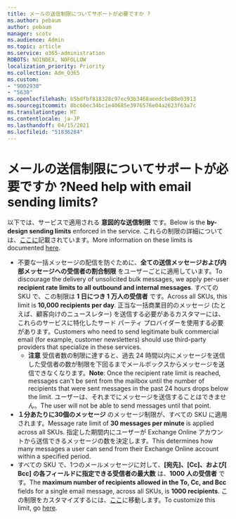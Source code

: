 ```yaml
---
title: メールの送信制限についてサポートが必要ですか ?
ms.author: pebaum
author: pebaum
manager: scotv
ms.audience: Admin
ms.topic: article
ms.service: o365-administration
ROBOTS: NOINDEX, NOFOLLOW
localization_priority: Priority
ms.collection: Adm_O365
ms.custom:
- "9002938"
- "5630"
ms.openlocfilehash: b5bdfbf818328c97ec93b3468aeedcbe88e03913
ms.sourcegitcommit: 8bc60ec34bc1e40685e3976576e04a2623f63a7c
ms.translationtype: HT
ms.contentlocale: ja-JP
ms.lasthandoff: 04/15/2021
ms.locfileid: "51836284"
---
```

# <a name="need-help-with-email-sending-limits"></a><span data-ttu-id="91e5e-102">メールの送信制限についてサポートが必要ですか ?</span><span class="sxs-lookup"><span data-stu-id="91e5e-102">Need help with email sending limits?</span></span>

<span data-ttu-id="91e5e-103">以下では、サービスで適用される **意図的な送信制限** です。</span><span class="sxs-lookup"><span data-stu-id="91e5e-103">Below is the **by-design sending limits** enforced in the service.</span></span> <span data-ttu-id="91e5e-104">これらの制限の詳細については、[ここに](https://docs.microsoft.com/office365/servicedescriptions/exchange-online-service-description/exchange-online-limits#receiving-and-sending-limits)記載されています。</span><span class="sxs-lookup"><span data-stu-id="91e5e-104">More information on these limits is documented [here](https://docs.microsoft.com/office365/servicedescriptions/exchange-online-service-description/exchange-online-limits#receiving-and-sending-limits).</span></span>

- <span data-ttu-id="91e5e-105">不要な一括メッセージの配信を防ぐために、**全ての送信メッセージおよび内部メッセージへの受信者の割合制限** をユーザーごとに適用しています。</span><span class="sxs-lookup"><span data-stu-id="91e5e-105">To discourage the delivery of unsolicited bulk messages, we apply per-user **recipient rate limits to all outbound and internal messages**.</span></span> <span data-ttu-id="91e5e-106">すべての SKU で、この制限は **1 日につき 1 万人の受信者** です。</span><span class="sxs-lookup"><span data-stu-id="91e5e-106">Across all SKUs, this limit is **10,000 recipients per day**.</span></span>  <span data-ttu-id="91e5e-107">正当な一括商業目的のメッセージ (たとえば、顧客向けのニュースレター) を送信する必要があるカスタマーには、これらのサービスに特化したサード パーティ プロバイダーを使用する必要があります。</span><span class="sxs-lookup"><span data-stu-id="91e5e-107">Customers who need to send legitimate bulk commercial email (for example, customer newsletters) should use third-party providers that specialize in these services.</span></span>
    - <span data-ttu-id="91e5e-108">**注意** 受信者数の制限に達すると、過去 24 時間以内にメッセージを送信した受信者の数が制限を下回るまでメールボックスからメッセージを送信できなくなります。</span><span class="sxs-lookup"><span data-stu-id="91e5e-108">**Note**: Once the recipient rate limit is reached, messages can't be sent from the mailbox until the number of recipients that were sent messages in the past 24 hours drops below the limit.</span></span> <span data-ttu-id="91e5e-109">ユーザーは、それまでにメッセージを送信することはできません。</span><span class="sxs-lookup"><span data-stu-id="91e5e-109">The user will not be able to send messages until that point.</span></span>
- <span data-ttu-id="91e5e-110">**１分あたりに30個のメッセージ** のメッセージ制限が、すべての SKU に適用されます。</span><span class="sxs-lookup"><span data-stu-id="91e5e-110">Message rate limit of **30 messages per minute** is applied across all SKUs.</span></span> <span data-ttu-id="91e5e-111">指定した期間内にユーザーが Exchange Online アカウントから送信できるメッセージの数を決定します。</span><span class="sxs-lookup"><span data-stu-id="91e5e-111">This determines how many messages a user can send from their Exchange Online account within a specified period.</span></span>
- <span data-ttu-id="91e5e-112">すべての SKU で、1つのメールメッセージに対して、**[宛先]、[Cc]、および[ Bcc] の各フィールドに指定できる受信者の最大数** は、**1000 人の受信者** です。</span><span class="sxs-lookup"><span data-stu-id="91e5e-112">The **maximum number of recipients allowed in the To, Cc, and Bcc** fields for a single email message, across all SKUs, is **1000 recipients**.</span></span> <span data-ttu-id="91e5e-113">この制限をカスタマイズするには、[ここ](https://techcommunity.microsoft.com/t5/exchange-team-blog/customizable-recipient-limits-in-office-365/ba-p/1183228)に移動します。</span><span class="sxs-lookup"><span data-stu-id="91e5e-113">To customize this limit, go [here](https://techcommunity.microsoft.com/t5/exchange-team-blog/customizable-recipient-limits-in-office-365/ba-p/1183228).</span></span>
